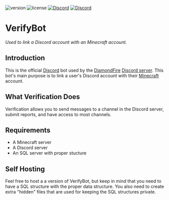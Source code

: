 ![version](https://img.shields.io/badge/Version-2.2-brightgreen.svg?style=flat-square)
![license](https://img.shields.io/badge/License-MIT-brightgreen.svg?style=flat-square)
[![Discord](https://img.shields.io/discord/180793115223916544.svg?style=flat-square&logo=discord&label=DiamondFire&colorA=7289DA&colorB=2C2F33)](https://discord.gg/TzgUCSV)
[![Discord](https://img.shields.io/discord/357718224378265602.svg?style=flat-square&logo=discord&label=Verify\%20Bot&colorA=7289DA&colorB=2C2F33)](https://discord.gg/EfXaaVT)
# VerifyBot
*Used to link a Discord account with an Minecraft account.*

## Introduction
This is the official [Discord](https://discordapp.com/) bot used by the [DiamondFire](https://www.mcdiamondfire.com/) [Discord server](http://discord.gg/pDHBbBD). This bot's main purpose is to link a user's Discord account with their [Minecraft](https://minecraft.net/) account.

## What Verification Does
Verification allows you to send messages to a channel in the Discord server, submit reports, and have access to most channels.

## Requirements
* A Minecraft server
* A Discord server
* An SQL server with proper stucture

## Self Hosting
Feel free to host a a version of VerifyBot, but keep in mind that you need to have a SQL structure with the proper data structure. You also need to create extra "hidden" files that are used for keeping the SQL structures private.
